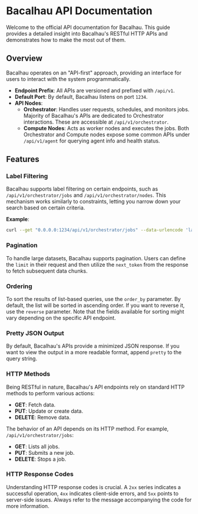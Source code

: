 # Bacalhau API Documentation

Welcome to the official API documentation for Bacalhau. This guide provides a detailed insight into Bacalhau's RESTful HTTP APIs and demonstrates how to make the most out of them.

## Overview

Bacalhau operates on an "API-first" approach, providing an interface for users to interact with the system programmatically.

- **Endpoint Prefix**: All APIs are versioned and prefixed with `/api/v1`.
- **Default Port**: By default, Bacalhau listens on port `1234`.
- **API Nodes**:
  - **Orchestrator**: Handles user requests, schedules, and monitors jobs. Majority of Bacalhau's APIs are dedicated to Orchestrator interactions. These are accessible at `/api/v1/orchestrator`.
  - **Compute Nodes**: Acts as worker nodes and executes the jobs. Both Orchestrator and Compute nodes expose some common APIs under `/api/v1/agent` for querying agent info and health status.

## Features

### Label Filtering

Bacalhau supports label filtering on certain endpoints, such as `/api/v1/orchestrator/jobs` and `/api/v1/orchestrator/nodes`. This mechanism works similarly to constraints, letting you narrow down your search based on certain criteria.

**Example**:
```bash
curl --get "0.0.0.0:1234/api/v1/orchestrator/jobs" --data-urlencode 'labels=env in (prod,dev)'
```


### Pagination

To handle large datasets, Bacalhau supports pagination. Users can define the `limit` in their request and then utilize the `next_token` from the response to fetch subsequent data chunks.

### Ordering

To sort the results of list-based queries, use the `order_by` parameter. By default, the list will be sorted in ascending order. If you want to reverse it, use the `reverse` parameter. Note that the fields available for sorting might vary depending on the specific API endpoint.


### Pretty JSON Output

By default, Bacalhau's APIs provide a minimized JSON response. If you want to view the output in a more readable format, append `pretty` to the query string.

### HTTP Methods

Being RESTful in nature, Bacalhau's API endpoints rely on standard HTTP methods to perform various actions:

- **GET**: Fetch data.
- **PUT**: Update or create data.
- **DELETE**: Remove data.

The behavior of an API depends on its HTTP method. For example, `/api/v1/orchestrator/jobs`:

- **GET**: Lists all jobs.
- **PUT**: Submits a new job.
- **DELETE**: Stops a job.

### HTTP Response Codes

Understanding HTTP response codes is crucial. A `2xx` series indicates a successful operation, `4xx` indicates client-side errors, and `5xx` points to server-side issues. Always refer to the message accompanying the code for more information.

